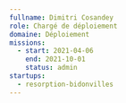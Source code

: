 ```yaml
---
fullname: Dimitri Cosandey
role: Chargé de déploiement
domaine: Déploiement
missions:
  - start: 2021-04-06
    end: 2021-10-01
    status: admin
startups:
  - resorption-bidonvilles
---
```


